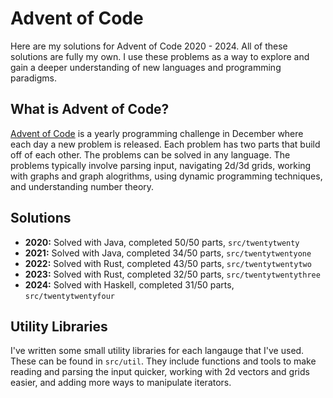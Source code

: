 # Advent of Code
Here are my solutions for Advent of Code 2020 - 2024. All of these solutions are fully my own. I use these problems as a way to explore and gain a deeper understanding of new languages and programming paradigms. 

## What is Advent of Code?
[Advent of Code](https://adventofcode.com) is a yearly programming challenge in December where each day a new problem is released. Each problem has two parts that build off of each other. The problems can be solved in any language. The problems typically involve parsing input, navigating 2d/3d grids, working with graphs and graph alogrithms, using dynamic programming techniques, and understanding number theory.

## Solutions
- **2020:** Solved with Java, completed 50/50 parts, `src/twentytwenty`
- **2021:** Solved with Java, completed 34/50 parts, `src/twentytwentyone`
- **2022:** Solved with Rust, completed 43/50 parts, `src/twentytwentytwo`
- **2023:** Solved with Rust, completed 32/50 parts, `src/twentytwentythree`
- **2024:** Solved with Haskell, completed 31/50 parts, `src/twentytwentyfour`

## Utility Libraries
I've written some small utility libraries for each langauge that I've used. These can be found in `src/util`. They include functions and tools to make reading and parsing the input quicker, working with 2d vectors and grids easier, and adding more ways to manipulate iterators.
